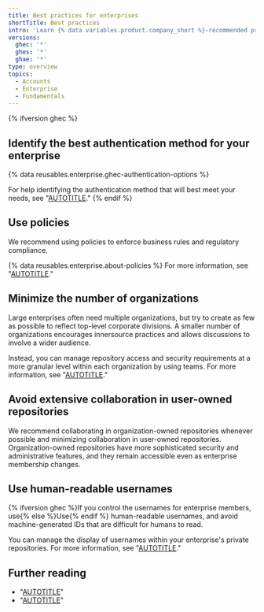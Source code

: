 ```yaml
---
title: Best practices for enterprises
shortTitle: Best practices
intro: 'Learn {% data variables.product.company_short %}-recommended practices for your enterprise.'
versions:
  ghec: '*'
  ghes: '*'
  ghae: '*'
type: overview
topics:
  - Accounts
  - Enterprise
  - Fundamentals
---
```


{% ifversion ghec %}
## Identify the best authentication method for your enterprise

{% data reusables.enterprise.ghec-authentication-options %}

For help identifying the authentication method that will best meet your needs, see "[AUTOTITLE](/admin/identity-and-access-management/managing-iam-for-your-enterprise/about-authentication-for-your-enterprise)." 
{% endif %}

## Use policies

We recommend using policies to enforce business rules and regulatory compliance. 

{% data reusables.enterprise.about-policies %} For more information, see "[AUTOTITLE](/admin/policies/enforcing-policies-for-your-enterprise/about-enterprise-policies)."

## Minimize the number of organizations

Large enterprises often need multiple organizations, but try to create as few as possible to reflect top-level corporate divisions. A smaller number of organizations encourages innersource practices and allows discussions to involve a wider audience.

Instead, you can manage repository access and security requirements at a more granular level within each organization by using teams. For more information, see "[AUTOTITLE](/organizations/organizing-members-into-teams/about-teams)."

## Avoid extensive collaboration in user-owned repositories

We recommend collaborating in organization-owned repositories whenever possible and minimizing collaboration in user-owned repositories. Organization-owned repositories have more sophisticated security and administrative features, and they remain accessible even as enterprise membership changes.

## Use human-readable usernames

{% ifversion ghec %}If you control the usernames for enterprise members, use{% else %}Use{% endif %} human-readable usernames, and avoid machine-generated IDs that are difficult for humans to read.

You can manage the display of usernames within your enterprise's private repositories. For more information, see "[AUTOTITLE](/organizations/managing-organization-settings/managing-the-display-of-member-names-in-your-organization)."

## Further reading

- "[AUTOTITLE](/repositories/creating-and-managing-repositories/best-practices-for-repositories)"
- "[AUTOTITLE](/organizations/collaborating-with-groups-in-organizations/best-practices-for-organizations)"
